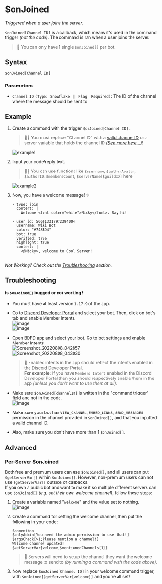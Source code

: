 # $onJoined
*Triggered when a user joins the server.*

`$onJoined[Channel ID]` is a callback, which means it's used in the command trigger *(not the code)*. The command is ran when a user joins the server.

> 📌 You can only have **1** single `$onJoined[]` per bot.

## Syntax
```
$onJoined[Channel ID]
```

### Parameters
- `Channel ID` `(Type: Snowflake || Flag: Required)`: The ID of the channel where the message should be sent to.

## Example
1. Create a command with the trigger `$onJoined[Channel ID]`.
    > 🧙‍♂️ You must replace "Channel ID" with a [valid channel ID](https://support.discord.com/hc/en-us/articles/206346498-Where-can-I-find-my-User-Server-Message-ID-) or a server variable that holds the channel ID [*(See more here...)*](#advanced)!
    
    ![example1](https://user-images.githubusercontent.com/69215413/129490506-c91a77b7-ed71-4dc5-9460-d4ec409b36d4.png)

2. Input your code/reply text.
    > 🧙‍♂️ You can use functions like `$username`, `$authorAvatar`, `$authorID`, `$membersCount`, `$serverName[$guildID]` here.
    
    ![example2](https://user-images.githubusercontent.com/69215413/129490390-98471c1a-6d76-4543-96d1-1f428bfdd8bc.png)

3. Now, you have a welcome message! ✨
   ``` discord yaml
   - type: join
     content: |
       Welcome <font color="white">Nicky</font>. Say hi!

   - user_id: 566613317972394004
     username: Wiki Bot
     color: "#748BD4"
     bot: true
     verified: true
     highlight: true
     content: |
       <@Nicky>, welcome to Cool Server!
   ```
\
*Not Working? Check out the [Troubleshooting](#troubleshooting) section.*

## Troubleshooting
#### Is `$onJoined[]` bugged or not working? 

- You must have at least version `1.17.9` of the app.

- Go to [Discord Developer Portal](https://discord.com/developers/applications) and select your bot. Then, click on bot's tab and enable Member Intents.\
![image](https://user-images.githubusercontent.com/69215413/113423563-b83b3000-939c-11eb-8a71-8eaa53d20f2d.png)\
![image](https://user-images.githubusercontent.com/69215413/113423634-d6089500-939c-11eb-8d2c-083ac87ff66b.png)

- Open BDFD app and select your bot. Go to bot settings and enable Member Intents.\
![Screenshot_20220808_042857](https://user-images.githubusercontent.com/95774950/183314334-76b0f2e0-651f-4b25-8be7-08e39725174a.png)\
![Screenshot_20220808_043030](https://user-images.githubusercontent.com/95774950/183314360-da7320a5-4370-47b1-b8e2-bfd6d4d2ef05.png)

   > 📝 Enabled intents in the app should reflect the intents enabled in the Discord Developer Portal.\
**For example:** If you have `Members Intent` enabled in the Discord Developer Portal then you should respectively
enable them in the app *(unless you don't want to use them at all)*.

- Make sure `$onJoined[channelID]` is written in the "command trigger" field and not in the code.\
![image](https://user-images.githubusercontent.com/69215413/113423759-09e3ba80-939d-11eb-95c2-1fe7860f3887.png)

- Make sure your bot has `VIEW_CHANNEL`, `EMBED_LINKS`, `SEND_MESSAGES` permission in the channel provided in `$onJoined[]`, and that you inputted a valid channel ID.
- Also, make sure you don't have more than 1 `$onJoined[]`.

## Advanced
### Per-Server $onJoined
Both free and premium users can use `$onJoined[]`, and all users can put `$getServerVar[]` within `$onJoined[]`. However, non-premium users can not use `$getServerVar[]` outside of callbacks.\
If you own a public bot and want to make it so multiple different servers can use `$onJoined[]` *(e.g. set their own welcome channel)*, follow these steps:

1. Create a variable named "`welcome`" and the value set to nothing.\
![image](https://user-images.githubusercontent.com/69215413/129489884-9338482c-ab9f-4847-ba01-c618ab746091.png)

2. Create a command for setting the welcome channel, then put the following in your code:
    ```
    $nomention
    $onlyAdmin[You need the admin permission to use that!]
    $argsCheck[>1;Please mention a channel!]
    Welcome channel updated!
    $setServerVar[welcome;$mentionedChannels[1]]
    ```

    > 📝 Servers will need to setup the channel they want the welcome message to send to *(by running a command with the code above)*.

3. Now replace `$onJoined[Channel ID]` in your welcome command trigger, with `$onJoined[$getServerVar[welcome]]` and you're all set!
